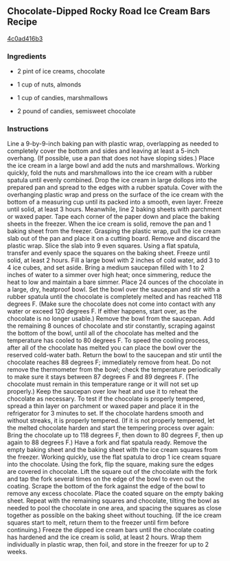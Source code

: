 ## Chocolate-Dipped Rocky Road Ice Cream Bars Recipe

[4c0ad416b3](http://www.chowhound.com/recipes/chocolate-dipped-rocky-road-ice-cream-bars-29578)

### Ingredients

 - 2 pint of ice creams, chocolate

 - 1 cup of nuts, almonds

 - 1 cup of candies, marshmallows

 - 2 pound of candies, semisweet chocolate

### Instructions

Line a 9-by-9-inch baking pan with plastic wrap, overlapping as needed to completely cover the bottom and sides and leaving at least a 5-inch overhang. (If possible, use a pan that does not have sloping sides.) Place the ice cream in a large bowl and add the nuts and marshmallows. Working quickly, fold the nuts and marshmallows into the ice cream with a rubber spatula until evenly combined. Drop the ice cream in large dollops into the prepared pan and spread to the edges with a rubber spatula. Cover with the overhanging plastic wrap and press on the surface of the ice cream with the bottom of a measuring cup until its packed into a smooth, even layer. Freeze until solid, at least 3 hours. Meanwhile, line 2 baking sheets with parchment or waxed paper. Tape each corner of the paper down and place the baking sheets in the freezer. When the ice cream is solid, remove the pan and 1 baking sheet from the freezer. Grasping the plastic wrap, pull the ice cream slab out of the pan and place it on a cutting board. Remove and discard the plastic wrap. Slice the slab into 9 even squares. Using a flat spatula, transfer and evenly space the squares on the baking sheet. Freeze until solid, at least 2 hours. Fill a large bowl with 2 inches of cold water, add 3 to 4 ice cubes, and set aside. Bring a medium saucepan filled with 1 to 2 inches of water to a simmer over high heat; once simmering, reduce the heat to low and maintain a bare simmer. Place 24 ounces of the chocolate in a large, dry, heatproof bowl. Set the bowl over the saucepan and stir with a rubber spatula until the chocolate is completely melted and has reached 118 degrees F. (Make sure the chocolate does not come into contact with any water or exceed 120 degrees F. If either happens, start over, as the chocolate is no longer usable.) Remove the bowl from the saucepan. Add the remaining 8 ounces of chocolate and stir constantly, scraping against the bottom of the bowl, until all of the chocolate has melted and the temperature has cooled to 80 degrees F. To speed the cooling process, after all of the chocolate has melted you can place the bowl over the reserved cold-water bath. Return the bowl to the saucepan and stir until the chocolate reaches 88 degrees F; immediately remove from heat. Do not remove the thermometer from the bowl; check the temperature periodically to make sure it stays between 87 degrees F and 89 degrees F. (The chocolate must remain in this temperature range or it will not set up properly.) Keep the saucepan over low heat and use it to reheat the chocolate as necessary. To test if the chocolate is properly tempered, spread a thin layer on parchment or waxed paper and place it in the refrigerator for 3 minutes to set. If the chocolate hardens smooth and without streaks, it is properly tempered. (If it is not properly tempered, let the melted chocolate harden and start the tempering process over again: Bring the chocolate up to 118 degrees F, then down to 80 degrees F, then up again to 88 degrees F.) Have a fork and flat spatula ready. Remove the empty baking sheet and the baking sheet with the ice cream squares from the freezer. Working quickly, use the flat spatula to drop 1 ice cream square into the chocolate. Using the fork, flip the square, making sure the edges are covered in chocolate. Lift the square out of the chocolate with the fork and tap the fork several times on the edge of the bowl to even out the coating. Scrape the bottom of the fork against the edge of the bowl to remove any excess chocolate. Place the coated square on the empty baking sheet. Repeat with the remaining squares and chocolate, tilting the bowl as needed to pool the chocolate in one area, and spacing the squares as close together as possible on the baking sheet without touching. (If the ice cream squares start to melt, return them to the freezer until firm before continuing.) Freeze the dipped ice cream bars until the chocolate coating has hardened and the ice cream is solid, at least 2 hours. Wrap them individually in plastic wrap, then foil, and store in the freezer for up to 2 weeks.